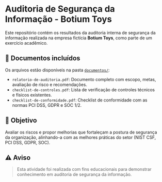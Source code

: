 # Auditoria de Segurança da Informação - Botium Toys

Este repositório contém os resultados da auditoria interna de segurança da informação realizada na empresa fictícia **Botium Toys**, como parte de um exercício acadêmico.

## 📁 Documentos incluídos

Os arquivos estão disponíveis na pasta [`documentos/`](documentos):

- `relatorio-de-auditoria.pdf`: Documento completo com escopo, metas, avaliação de risco e recomendações.
- `checklist-de-controles.pdf`: Lista de verificação de controles técnicos e físicos existentes.
- `checklist-de-conformidade.pdf`: Checklist de conformidade com as normas PCI DSS, GDPR e SOC 1/2.

## 🎯 Objetivo

Avaliar os riscos e propor melhorias que fortaleçam a postura de segurança da organização, alinhando-a com as melhores práticas do setor (NIST CSF, PCI DSS, GDPR, SOC).

## ⚠️ Aviso

> Esta atividade foi realizada com fins educacionais para demonstrar conhecimento em auditoria de segurança da informação.
